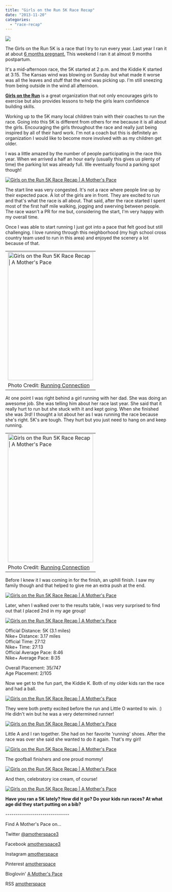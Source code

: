 ```yaml
---
title: "Girls on the Run 5K Race Recap"
date: "2013-11-20"
categories: 
  - "race-recap"
---
```


[![](images/A+windy+Kansas+day+made+this+5k+tough+but+I+had+fun%2521+I+even+managed+to+snag+a+2nd+place+age+group+finish%2521+%2523sweatpink+%2523motherrunner+%2523GOTR+%2523nikeplus+%2523nikeplususers+%2523sparklysoul.JPG)](http://1.bp.blogspot.com/-PYILP6re08k/UoqUUqyXnpI/AAAAAAAAS7Y/4w71dJnIS8s/s1600/A+windy+Kansas+day+made+this+5k+tough+but+I+had+fun%2521+I+even+managed+to+snag+a+2nd+place+age+group+finish%2521+%2523sweatpink+%2523motherrunner+%2523GOTR+%2523nikeplus+%2523nikeplususers+%2523sparklysoul.JPG)

The Girls on the Run 5K is a race that I try to run every year. Last year I ran it at about [6 months pregnant.](http://amotherspace.blogspot.com/2012/11/girls-on-run-5k-race-recap.html#.Uo9RoPlQEYk) This weekend I ran it at almost 9 months postpartum.   
  
It's a mid-afternoon race, the 5K started at 2 p.m. and the Kiddie K started at 3:15. The Kansas wind was blowing on Sunday but what made it worse was all the leaves and stuff that the wind was picking up. I'm still sneezing from being outside in the wind all afternoon.  
  
[**Girls on the Run**](http://girlsontherunks.org/) is a great organization that not only encourages girls to exercise but also provides lessons to help the girls learn confidence building skills.   
  
Working up to the 5K many local children train with their coaches to run the race. Going into this 5K is different from others for me because it is all about the girls. Encouraging the girls throughout the race and really just being inspired by all of their hard work. I'm not a coach but this is definitely an organization I would like to become more involved with as my children get older.  

  
I was a little amazed by the number of people participating in the race this year. When we arrived a half an hour early (usually this gives us plenty of time) the parking lot was already full. We eventually found a parking spot though!   
  
  

[![Girls on the Run 5K Race Recap | A Mother's Pace](images/IMAG3277.JPG "Girls on the Run 5K Race Recap | A Mother's Pace")](http://2.bp.blogspot.com/-S8RBkLUAgnY/UoqUVReF8-I/AAAAAAAAS7U/7CLnFbz52Vo/s1600/IMAG3277.JPG)

  
The start line was very congested. It's not a race where people line up by their expected pace. A lot of the girls are in front. They are excited to run and that's what the race is all about. That said, after the race started I spent most of the first half mile walking, jogging and swerving between people. The race wasn't a PR for me but, considering the start, I'm very happy with my overall time.  
  
Once I was able to start running I just got into a pace that felt good but still challenging. I love running through this neighborhood (my high school cross country team used to run in this area) and enjoyed the scenery a lot because of that.  
  

<table align="center" cellpadding="0" cellspacing="0"><tbody><tr><td><a href="http://amotherspace.net/wp-content/uploads/2013/11/2013GOTR5K81.jpg" imageanchor="1"><img alt="Girls on the Run 5K Race Recap | A Mother's Pace" border="0" height="400" src="images/2013GOTR5K8.jpg" title="Girls on the Run 5K Race Recap | A Mother's Pace" width="266"></a></td></tr><tr><td><span>Photo Credit: <a href="https://www.facebook.com/pages/The-Running-Connection-Wichita/203709829690426" target="_blank">Running Connection</a></span></td></tr></tbody></table>

At one point I was right behind a girl running with her dad. She was doing an awesome job. She was telling him about her race last year. She said that it really hurt to run but she stuck with it and kept going. When she finished she was 3rd! I thought a lot about her as I was running the race because she's right. 5K's are tough. They hurt but you just need to hang on and keep running.  
  
  

<table align="center" cellpadding="0" cellspacing="0"><tbody><tr><td><a href="http://amotherspace.net/wp-content/uploads/2013/11/2013GOTR5K71.jpg" imageanchor="1"><img alt="Girls on the Run 5K Race Recap | A Mother's Pace" border="0" height="400" src="images/2013GOTR5K7.jpg" title="Girls on the Run 5K Race Recap | A Mother's Pace" width="266"></a></td></tr><tr><td><span>Photo Credit: <a href="https://www.facebook.com/pages/The-Running-Connection-Wichita/203709829690426" target="_blank">Running Connection</a></span></td></tr></tbody></table>

  
Before I knew it I was coming in for the finish, an uphill finish. I saw my family though and that helped to give me an extra push at the end.  
  
  

[![Girls on the Run 5K Race Recap | A Mother's Pace](images/IMAG3278.JPG "Girls on the Run 5K Race Recap | A Mother's Pace")](http://4.bp.blogspot.com/-PCKPsy1itJk/UoqUVH26U8I/AAAAAAAAS7c/vglj-FTuzQc/s1600/IMAG3278.JPG)

  
Later, when I walked over to the results table, I was very surprised to find out that I placed 2nd in my age group!   
  
  

[![Girls on the Run 5K Race Recap | A Mother's Pace](images/IMAG3319.JPG "Girls on the Run 5K Race Recap | A Mother's Pace")](http://2.bp.blogspot.com/-lFCni1GFw2E/UoqUWgZv68I/AAAAAAAAS70/HayRhYfw-wg/s1600/IMAG3319.JPG)

  
  
Official Distance: 5K (3.1 miles)  
Nike+ Distance: 3.17 miles  
Official Time: 27:12  
Nike+ Time: 27:13  
Official Average Pace: 8:46  
Nike+ Average Pace: 8:35  
  
Overall Placement: 35/747  
Age Placement: 2/105  
  
Now we get to the fun part, the Kiddie K. Both of my older kids ran the race and had a ball.  
  
  

[![Girls on the Run 5K Race Recap | A Mother's Pace](images/photo+2+%25287%2529.JPG "Girls on the Run 5K Race Recap | A Mother's Pace")](http://4.bp.blogspot.com/-0RpAuBcOBE4/UoqUYDoWxkI/AAAAAAAAS8Q/qR79KGx2vac/s1600/photo+2+%25287%2529.JPG)

  
They were both pretty excited before the run and Little O wanted to win. :) He didn't win but he was a very determined runner!   
  
  

[![Girls on the Run 5K Race Recap | A Mother's Pace](images/My+Little+A+running+the+%2523GOTR+1K+this+afternoon.+When+she+finished+she+wanted+to+do+it+again%2521+%2523proudmama+%2523motherhood+%2523sweatpink.JPG "Girls on the Run 5K Race Recap | A Mother's Pace")](http://3.bp.blogspot.com/-_UMRJGHjS6M/UoqUX6nLI1I/AAAAAAAAS8M/_MqBIfyOdQQ/s1600/My+Little+A+running+the+%2523GOTR+1K+this+afternoon.+When+she+finished+she+wanted+to+do+it+again%2521+%2523proudmama+%2523motherhood+%2523sweatpink.JPG)

  
Little A and I ran together. She had on her favorite 'running' shoes. After the race was over she said she wanted to do it again. That's my girl!  
  
  

[![Girls on the Run 5K Race Recap | A Mother's Pace](images/photo+2+%25286%2529.JPG "Girls on the Run 5K Race Recap | A Mother's Pace")](http://3.bp.blogspot.com/-2lYZC9rieX0/UoqUXjXZZqI/AAAAAAAAS8E/6XxMq8VuwLQ/s1600/photo+2+%25286%2529.JPG)

  

  
The goofball finishers and one proud mommy!  
  
  

[![Girls on the Run 5K Race Recap | A Mother's Pace](images/IMAG3304.JPG "Girls on the Run 5K Race Recap | A Mother's Pace")](http://4.bp.blogspot.com/-M_tRR6ADMn0/UoqUV8Kh6GI/AAAAAAAAS7o/asRyhfFYX_4/s1600/IMAG3304.JPG)

  
  
And then, celebratory ice cream, of course!  
  
  

[![Girls on the Run 5K Race Recap | A Mother's Pace](images/IMAG3312.JPG "Girls on the Run 5K Race Recap | A Mother's Pace")](http://1.bp.blogspot.com/-UbgmfrtKjIE/UoqUWTkQ8LI/AAAAAAAAS74/M2zZTGNoeEo/s1600/IMAG3312.JPG)

  
  
  
  

**Have you ran a 5K lately? How did it go? Do your kids run races? At what age did they start putting on a bib?**

  
  

\-------------------------------

  

Find A Mother's Pace on...  
  
Twitter [@amotherspace3](https://twitter.com/amotherspace3)  
  
Facebook [amotherspace3](http://facebook.com/amotherspace3)  
  
Instagram [amotherspace](http://instagram.com/amotherspace)  
  
Pinterest [amotherspace](http://pinterest.com/amotherspace/)  
  
Bloglovin' [A Mother's Pace](http://www.bloglovin.com/en/blog/6680087)  
  
RSS [amotherspace](http://feeds.feedburner.com/amotherspace)
